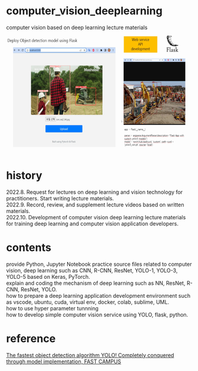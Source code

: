 # computer_vision_deeplearning
computer vision based on deep learning lecture materials </br>
<center><img height="300" src="https://github.com/mac999/computer_vision_deeplearning/blob/main/app_example.PNG"/></center></br>

# history
2022.8. Request for lectures on deep learning and vision technology for practitioners. Start writing lecture materials.</br>
2022.9. Record, review, and supplement lecture videos based on written materials.</br>
2022.10. Development of computer vision deep learning lecture materials for training deep learning and computer vision application developers.</br>

# contents
provide Python, Jupyter Notebook practice source files related to computer vision, deep learning such as CNN, R-CNN, ResNet, YOLO-1, YOLO-3, YOLO-5 based on Keras, PyTorch.</br>
explain and coding the mechanism of deep learning such as NN, ResNet, R-CNN, ResNet, YOLO.</br> 
how to prepare a deep learning application development environment such as vscode, ubuntu, cuda, virtual env, docker, colab, sublime, UML.</br>
how to use hyper parameter tunnning</br> 
how to develop simple computer vision service using YOLO, flask, python.</br>

# reference
[The fastest object detection algorithm YOLO! Completely conquered through model implementation, FAST CAMPUS](https://fastcampus.co.kr/media_data_yolointerview220914)


